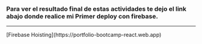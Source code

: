  <h3>Para ver el resultado final de estas actividades te dejo el link abajo donde realice mi Primer deploy con firebase.</h3>
<hr>
[Firebase Hoisting](https://portfolio-bootcamp-react.web.app)
